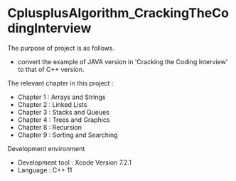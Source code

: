 # CplusplusAlgorithm_CrackingTheCodingInterview

The purpose of project is as follows.

 - convert the example of JAVA version in 'Cracking the Coding Interview' to that of C++ version.

The relevant chapter in this project :
 - Chapter 1 : Arrays and Strings
 - Chapter 2 : Linked Lists
 - Chapter 3 : Stacks and Queues
 - Chapter 4 : Trees and Graphics
 - Chapter 8 : Recursion
 - Chapter 9 : Sorting and Searching

Development environment

- Development tool : Xcode Version 7.2.1
- Language : C++ 11
